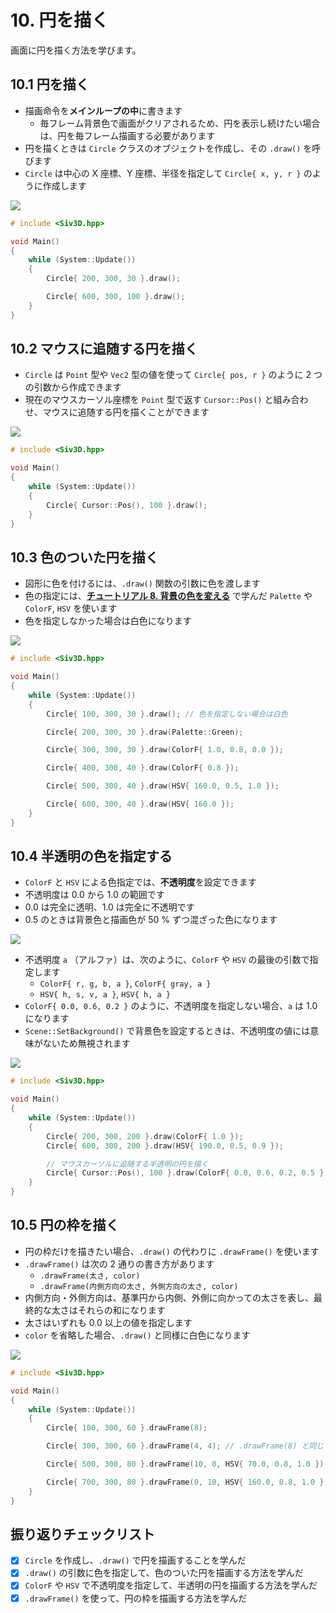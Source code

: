 # 10. 円を描く
画面に円を描く方法を学びます。

## 10.1 円を描く
- 描画命令を**メインループの中**に書きます
	- 毎フレーム背景色で画面がクリアされるため、円を表示し続けたい場合は、円を毎フレーム描画する必要があります
- 円を描くときは `Circle` クラスのオブジェクトを作成し、その `.draw()` を呼びます
- `Circle` は中心の X 座標、Y 座標、半径を指定して `Circle{ x, y, r }` のように作成します

![](https://raw.githubusercontent.com/Siv3D/siv3d.site.resource/main/2025/tutorial/circle/1.png)

```cpp title="円を描く"
# include <Siv3D.hpp>

void Main()
{
	while (System::Update())
	{
		Circle{ 200, 300, 30 }.draw();

		Circle{ 600, 300, 100 }.draw();
	}
}
```


## 10.2 マウスに追随する円を描く
- `Circle` は `Point` 型や `Vec2` 型の値を使って `Circle{ pos, r }` のように 2 つの引数から作成できます
- 現在のマウスカーソル座標を `Point` 型で返す `Cursor::Pos()` と組み合わせ、マウスに追随する円を描くことができます

![](https://raw.githubusercontent.com/Siv3D/siv3d.site.resource/main/2025/tutorial/circle/2.png)

```cpp title="マウスに追随する円を描く"
# include <Siv3D.hpp>

void Main()
{
	while (System::Update())
	{
		Circle{ Cursor::Pos(), 100 }.draw();
	}
}
```


## 10.3 色のついた円を描く
- 図形に色を付けるには、`.draw()` 関数の引数に色を渡します
- 色の指定には、[**チュートリアル 8. 背景の色を変える**](./background.md) で学んだ `Palette` や `ColorF`, `HSV` を使います
- 色を指定しなかった場合は白色になります

![](https://raw.githubusercontent.com/Siv3D/siv3d.site.resource/main/2025/tutorial/circle/3.png)

```cpp title="色のついた円を描く"
# include <Siv3D.hpp>

void Main()
{
	while (System::Update())
	{
		Circle{ 100, 300, 30 }.draw(); // 色を指定しない場合は白色

		Circle{ 200, 300, 30 }.draw(Palette::Green);

		Circle{ 300, 300, 30 }.draw(ColorF{ 1.0, 0.8, 0.0 });

		Circle{ 400, 300, 40 }.draw(ColorF{ 0.8 });

		Circle{ 500, 300, 40 }.draw(HSV{ 160.0, 0.5, 1.0 });

		Circle{ 600, 300, 40 }.draw(HSV{ 160.0 });
	}
}
```


## 10.4 半透明の色を指定する
- `ColorF` と `HSV` による色指定では、**不透明度**を設定できます
- 不透明度は 0.0 から 1.0 の範囲です
- 0.0 は完全に透明、1.0 は完全に不透明です
- 0.5 のときは背景色と描画色が 50 % ずつ混ざった色になります

![](https://raw.githubusercontent.com/Siv3D/siv3d.site.resource/main/2025/tutorial/circle/alpha.png)

- 不透明度 `a` （アルファ）は、次のように、`ColorF` や `HSV` の最後の引数で指定します
	- `ColorF{ r, g, b, a }`, `ColorF{ gray, a }`
	- `HSV{ h, s, v, a }`, `HSV{ h, a }`
- `ColorF{ 0.0, 0.6, 0.2 }` のように、不透明度を指定しない場合、`a` は 1.0 になります
- `Scene::SetBackground()` で背景色を設定するときは、不透明度の値には意味がないため無視されます

![](https://raw.githubusercontent.com/Siv3D/siv3d.site.resource/main/2025/tutorial/circle/4.png)

```cpp title="半透明の円を描く" hl_lines="11"
# include <Siv3D.hpp>

void Main()
{
	while (System::Update())
	{
		Circle{ 200, 300, 200 }.draw(ColorF{ 1.0 });
		Circle{ 600, 300, 200 }.draw(HSV{ 190.0, 0.5, 0.9 });

		// マウスカーソルに追随する半透明の円を描く
		Circle{ Cursor::Pos(), 100 }.draw(ColorF{ 0.0, 0.6, 0.2, 0.5 });
	}
}
```


## 10.5 円の枠を描く
- 円の枠だけを描きたい場合、`.draw()` の代わりに `.drawFrame()` を使います
- `.drawFrame()` は次の 2 通りの書き方があります
	- `.drawFrame(太さ, color)`
	- `.drawFrame(内側方向の太さ, 外側方向の太さ, color)`
- 内側方向・外側方向は、基準円から内側、外側に向かっての太さを表し、最終的な太さはそれらの和になります
- 太さはいずれも 0.0 以上の値を指定します
- `color` を省略した場合、`.draw()` と同様に白色になります

![](https://raw.githubusercontent.com/Siv3D/siv3d.site.resource/main/2025/tutorial/circle/5.png)

```cpp title="円の枠を描く"
# include <Siv3D.hpp>

void Main()
{
	while (System::Update())
	{
		Circle{ 100, 300, 60 }.drawFrame(8);

		Circle{ 300, 300, 60 }.drawFrame(4, 4); // .drawFrame(8) と同じ

		Circle{ 500, 300, 80 }.drawFrame(10, 0, HSV{ 70.0, 0.8, 1.0 });

		Circle{ 700, 300, 80 }.drawFrame(0, 10, HSV{ 160.0, 0.8, 1.0 });
	}
}
```


## 振り返りチェックリスト
- [x] `Circle` を作成し、`.draw()` で円を描画することを学んだ
- [x] `.draw()` の引数に色を指定して、色のついた円を描画する方法を学んだ
- [x] `ColorF` や `HSV` で不透明度を指定して、半透明の円を描画する方法を学んだ
- [x] `.drawFrame()` を使って、円の枠を描画する方法を学んだ
